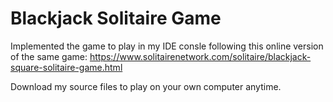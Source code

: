# Blackjack Solitaire Game
Implemented the game to play in my IDE consle following this online version of the same game: 
https://www.solitairenetwork.com/solitaire/blackjack-square-solitaire-game.html

Download my source files to play on your own computer anytime.
